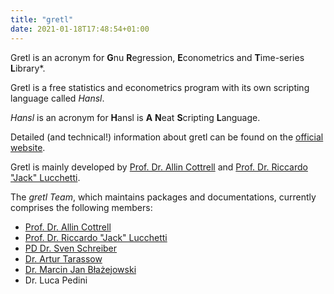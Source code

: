 ```yaml
---
title: "gretl"
date: 2021-01-18T17:48:54+01:00
---
```


Gretl is an acronym for **G**nu **R**egression, **E**conometrics and **T**ime-series **L**ibrary*.

Gretl is a free statistics and econometrics program with its own scripting language called *Hansl*.

*Hansl* is an acronym for **H**ansl is **A** **N**eat **S**cripting **L**anguage.

Detailed (and technical!) information about gretl can be found on the [official website](http://gretl.sourceforge.net/).

Gretl is mainly developed by [Prof. Dr. Allin Cottrell](http://users.wfu.edu/cottrell/) and [Prof. Dr. Riccardo "Jack" Lucchetti](http://www2.econ.univpm.it/servizi/hpp/lucchetti/ects_en.html).

The *gretl Team*, which maintains packages and documentations, currently comprises the following members:
- [Prof. Dr. Allin Cottrell](http://users.wfu.edu/cottrell/)
- [Prof. Dr. Riccardo "Jack" Lucchetti](http://www2.econ.univpm.it/servizi/hpp/lucchetti/ects_en.html)
- [PD Dr. Sven Schreiber](http://econ.svens.de/)
- [Dr. Artur Tarassow](https://github.com/atecon/)
- [Dr. Marcin Jan Błażejowski](https://www.researchgate.net/profile/Marcin-Blazejowski)
- Dr. Luca Pedini


